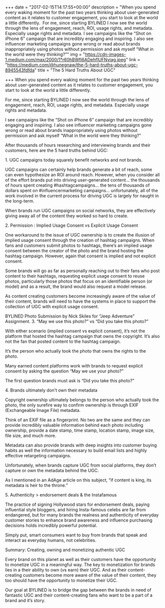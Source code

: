 +++
date = "2017-02-15T14:17:55+00:00"
description = "When you spend every waking moment for the past two years thinking about user-generated content as it relates to customer engagement, you start to look at the world a little differently.  For me, since starting BYLINED I now see the world through the lens of engagement, reach, ROI, usage rights, and metadata. Especially usage rights and metadata. I see campaigns like the “Shot on iPhone 6” campaign that are incredibly engaging and inspiring. I also see influencer marketing campaigns gone wrong or read about brands inappropriately using photos without permission and ask myself “What in the world were they thinking?”"
img = "https://cdn-images-1.medium.com/max/2000/1*r60hBWfi6ADehfIUFNviag.jpeg"
link = "https://medium.com/@hunegnaw/the-5-hard-truths-about-ugc-8945543fdfda"
title = "The 5 Hard Truths About UGC"

+++
When you spend every waking moment for the past two years thinking about user-generated content as it relates to customer engagement, you start to look at the world a little differently. 

For me, since starting BYLINED I now see the world through the lens of engagement, reach, ROI, usage rights, and metadata. Especially usage rights and metadata.

I see campaigns like the “Shot on iPhone 6” campaign that are incredibly engaging and inspiring. I also see influencer marketing campaigns gone wrong or read about brands inappropriately using photos without permission and ask myself “What in the world were they thinking?” 

After thousands of hours researching and interviewing brands and their customers, here are the 5 hard truths behind UGC:

1\. UGC campaigns today squarely benefit networks and not brands.

UGC campaigns can certainly help brands generate a bit of reach, some can even hypothesize an ROI around reach. However, when you consider all of the effort brands put into driving user-generated content… the thousands of hours spent creating #hashtagcampaigns… the tens of thousands of dollars spent on #influencermarketing campaigns… unfortunately, all of the work involved in the current process for driving UGC is largely for naught in the long-term.

When brands run UGC campaigns on social networks, they are effectively giving away all of the content they worked so hard to create.

2\. Permission : Implied Usage Consent vs Explicit Usage Consent 

One workaround to the issue of UGC ownership is to create the illusion of implied usage consent through the creation of hashtag campaigns. When fans and customers submit photos to hashtags, there’s an implied usage consent between the creator of the photo and the brand hosting the hashtag campaign. However, again that consent is implied and not explicit consent.

Some brands will go as far as personally reaching out to their fans who post content to their hashtags, requesting explicit usage consent to reuse photos, particularly those photos that focus on an identifiable person (or model) and as a result, the brand would also request a model release.

As content creating customers become increasingly aware of the value of their content, brands will need to have the systems in place to support the collection of UGC with explicit usage consent.

BYLINED Photo Submission by Nick Skiles for “Jeep Adventure” Assignment. 3\. “May we use this photo?” vs “Did you take this photo?”

With either scenario (implied consent vs explicit consent), it’s not the platform that hosted the hashtag campaign that owns the copyright. It’s also not the fan that posted content to the hashtag campaign. 

It’s the person who actually took the photo that owns the rights to the photo. 

Many earned content platforms work with brands to request explicit consent by asking the question “May we use your photo?” 

The first question brands must ask is “Did you take this photo?”

4\. Brands ultimately don’t own their metadata

Copyright ownership ultimately belongs to the person who actually took the photo, the only surefire way to confirm ownership is through EXIF (Exchangeable Image File) metadata. 

Think of an EXIF file as a fingerprint. No two are the same and they can provide incredibly valuable information behind each photo including ownership, provide a date stamp, time stamp, location stamp, image size, file size, and much more.

Metadata can also provide brands with deep insights into customer buying habits as well the information necessary to build email lists and highly effective retargeting campaigns.

Unfortunately, when brands capture UGC from social platforms, they don’t capture or own the metadata behind the UGC.

As I mentioned in an AdAge article on this subject, “if content is king, its metadata is heir to the throne.”

5\. Authenticity > endorsement deals & the Instafamous

The practice of signing Hollywood stars for endorsement deals, paying influential style bloggers, and hiring Insta-famous celebs are far from endangered, but for many brands the realness and authenticity of everyday customer stories to enhance brand awareness and influence purchasing decisions holds incredibly powerful potential. 

Simply put, smart consumers want to buy from brands that speak and interact as everyday humans, not celebrities. 

Summary: Creating, owning and monetizing authentic UGC 

Every brand on this planet as well as their customers have the opportunity to monetize UGC in a meaningful way. The key to monetization for brands lies in a their ability to own (vs earn) their UGC. And as their content-creating customers become more aware of the value of their content, they too should have the opportunity to monetize their UGC.

Our goal at BYLINED is to bridge the gap between the brands in need of fantastic UGC and their content-creating fans who want to be a part of a brand and it’s story.